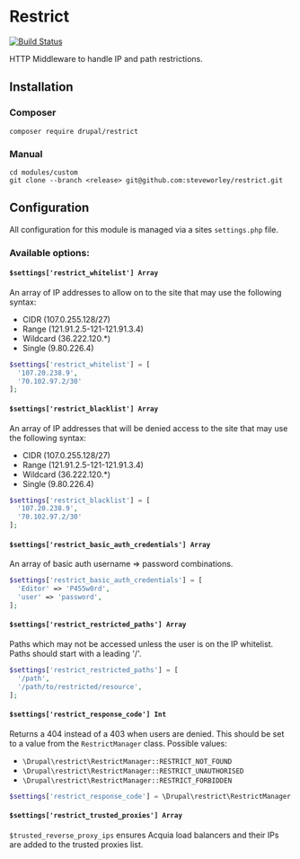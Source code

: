 # Restrict

[![Build Status](https://travis-ci.org/steveworley/restrict.svg?branch=master)](https://travis-ci.org/steveworley/restrict)

HTTP Middleware to handle IP and path restrictions.

## Installation

### Composer

`composer require drupal/restrict`

### Manual

```
cd modules/custom
git clone --branch <release> git@github.com:steveworley/restrict.git
```

## Configuration

All configuration for this module is managed via a sites `settings.php` file.

### Available options:

#### `$settings['restrict_whitelist'] Array`

An array of IP addresses to allow on to the site that may use the following syntax:

- CIDR (107.0.255.128/27)
- Range (121.91.2.5-121-121.91.3.4)
- Wildcard (36.222.120.\*)
- Single (9.80.226.4)

``` php
$settings['restrict_whitelist'] = [
  '107.20.238.9',
  '70.102.97.2/30'
];
```

#### `$settings['restrict_blacklist'] Array`

An array of IP addresses that will be denied access to the site that may use the following syntax:

- CIDR (107.0.255.128/27)
- Range (121.91.2.5-121-121.91.3.4)
- Wildcard (36.222.120.\*)
- Single (9.80.226.4)

``` php
$settings['restrict_blacklist'] = [
  '107.20.238.9',
  '70.102.97.2/30'
];
```

#### `$settings['restrict_basic_auth_credentials'] Array`

An array of basic auth username => password combinations.

``` php
$settings['restrict_basic_auth_credentials'] = [
  'Editor' => 'P455w0rd',
  'user' => 'password',
];
```

#### `$settings['restrict_restricted_paths'] Array`

Paths which may not be accessed unless the user is on the IP whitelist. Paths should start with a leading '/'.

``` php
$settings['restrict_restricted_paths'] = [
  '/path',
  '/path/to/restricted/resource',
];
```

#### `$settings['restrict_response_code'] Int`

Returns a 404 instead of a 403 when users are denied. This should be set to a value from the `RestrictManager` class. Possible values:

- `\Drupal\restrict\RestrictManager::RESTRICT_NOT_FOUND`
- `\Drupal\restrict\RestrictManager::RESTRICT_UNAUTHORISED`
- `\Drupal\restrict\RestrictManager::RESTRICT_FORBIDDEN`

``` php
$settings['restrict_response_code'] = \Drupal\restrict\RestrictManager::RESTRICT_NOT_FOUND;
```

#### `$settings['restrict_trusted_proxies'] Array`

`$trusted_reverse_proxy_ips` ensures Acquia load balancers and their IPs are added to the trusted proxies list.

